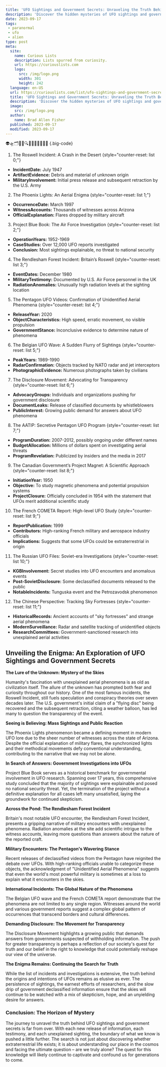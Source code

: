 ```yaml
---
title: 'UFO Sightings and Government Secrets: Unraveling the Truth Behind the Conspiracies'
description: 'Discover the hidden mysteries of UFO sightings and government secrets, as this gripping documentary unveils the truth behind intriguing conspiracies.'
date: 2023-09-17
tags:
 - paranormal
 - ufo
 - alien
type: post
meta:
  site:
    name: Curious Lists
    description: Lists spurred from curiosity.
    url: https://curiouslists.com
    logo:
      src: /img/logo.png
      width: 301
      height: 242
  language: en-US
  url: https://curiouslists.com/list/ufo-sightings-and-government-secrets-unraveling-the-truth-behind-the-conspiracies
  title: 'UFO Sightings and Government Secrets: Unraveling the Truth Behind the Conspiracies'
  description: 'Discover the hidden mysteries of UFO sightings and government secrets, as this gripping documentary unveils the truth behind intriguing conspiracies.'
  image:
    src: /img/logo.png
  author:
    name: Brad Allen Fisher
  published: 2023-09-17
  modified: 2023-09-17
---
```



👽🛸🗂️🕵️‍♂️🔍🤫🌌📡👨‍🚀👩‍🔬 {.big-code}

1. The Roswell Incident: A Crash in the Desert {style="counter-reset: list 0;"}
  - **IncidentDate:** July 1947
  - **ArtifactEvidence:** Debris and material of unknown origin
  - **MilitaryInvolvement:** Initial press release and subsequent retraction by the U.S. Army

2. The Phoenix Lights: An Aerial Enigma {style="counter-reset: list 1;"}
  - **OccurrenceDate:** March 1997
  - **WitnessAccounts:** Thousands of witnesses across Arizona
  - **OfficialExplanation:** Flares dropped by military aircraft

3. Project Blue Book: The Air Force Investigation {style="counter-reset: list 2;"}
  - **OperationYears:** 1952-1969
  - **CaseStudies:** Over 12,000 UFO reports investigated
  - **Conclusion:** Most sightings explainable, no threat to national security

4. The Rendlesham Forest Incident: Britain’s Roswell {style="counter-reset: list 3;"}
  - **EventDates:** December 1980
  - **MilitaryTestimony:** Documented by U.S. Air Force personnel in the UK
  - **RadiationAnomalies:** Unusually high radiation levels at the sighting location

5. The Pentagon UFO Videos: Confirmation of Unidentified Aerial Phenomena {style="counter-reset: list 4;"}
  - **ReleaseYear:** 2020
  - **ObjectCharacteristics:** High speed, erratic movement, no visible propulsion
  - **GovernmentStance:** Inconclusive evidence to determine nature of phenomena

6. The Belgian UFO Wave: A Sudden Flurry of Sightings {style="counter-reset: list 5;"}
  - **PeakYears:** 1989-1990
  - **RadarConfirmation:** Objects tracked by NATO radar and jet interceptors
  - **PhotographicEvidence:** Numerous photographs taken by civilians

7. The Disclosure Movement: Advocating for Transparency {style="counter-reset: list 6;"}
  - **AdvocacyGroups:** Individuals and organizations pushing for government disclosure
  - **DocumentLeaks:** Release of classified documents by whistleblowers
  - **PublicInterest:** Growing public demand for answers about UFO phenomena

8. The AATIP: Secretive Pentagon UFO Program {style="counter-reset: list 7;"}
  - **ProgramDuration:** 2007-2012, possibly ongoing under different names
  - **BudgetAllocation:** Millions of dollars spent on investigating aerial threats
  - **ProgramRevelation:** Publicized by insiders and the media in 2017

9. The Canadian Government’s Project Magnet: A Scientific Approach {style="counter-reset: list 8;"}
  - **InitiationYear:** 1950
  - **Objective:** To study magnetic phenomena and potential propulsion systems
  - **ProjectClosure:** Officially concluded in 1954 with the statement that UFOs merit additional scientific study

10. The French COMETA Report: High-level UFO Study {style="counter-reset: list 9;"}
  - **ReportPublication:** 1999
  - **Contributors:** High-ranking French military and aerospace industry officials
  - **Implications:** Suggests that some UFOs could be extraterrestrial in origin

11. The Russian UFO Files: Soviet-era Investigations {style="counter-reset: list 10;"}
  - **KGBInvolvement:** Secret studies into UFO encounters and anomalous events
  - **Post-SovietDisclosure:** Some declassified documents released to the public
  - **NotableIncidents:** Tunguska event and the Petrozavodsk phenomenon

12. The Chinese Perspective: Tracking Sky Fortresses {style="counter-reset: list 11;"}
  - **HistoricalRecords:** Ancient accounts of "sky fortresses" and strange aerial phenomena
  - **ModernSurveillance:** Radar and satellite tracking of unidentified objects
  - **ResearchCommittees:** Government-sanctioned research into unexplained aerial activities


## Unveiling the Enigma: An Exploration of UFO Sightings and Government Secrets

**The Lure of the Unknown: Mystery of the Skies**

Humanity's fascination with unexplained aerial phenomena is as old as civilization itself. The allure of the unknown has prompted both fear and curiosity throughout our history. One of the most famous incidents, the Roswell Incident, still fuels speculation and conspiracy theories over seven decades later. The U.S. government's initial claim of a "flying disc" being recovered and the subsequent retraction, citing a weather balloon, has led many to question the transparency of the event.

**Seeing is Believing: Mass Sightings and Public Reaction**

The Phoenix Lights phenomenon became a defining moment in modern UFO lore due to the sheer number of witnesses across the state of Arizona. Despite the official explanation of military flares, the synchronized lights and their methodical movements defy conventional understanding, contributing to the narrative that we may not be alone.

**In Search of Answers: Government Investigations into UFOs**

Project Blue Book serves as a historical benchmark for governmental involvement in UFO research. Spanning over 17 years, this comprehensive study concluded that the majority of sightings were explainable and posed no national security threat. Yet, the termination of the project without a definitive explanation for all cases left many unsatisfied, laying the groundwork for continued skepticism.

**Across the Pond: The Rendlesham Forest Incident**

Britain's most notable UFO encounter, the Rendlesham Forest Incident, presents a gripping narrative of military encounters with unexplained phenomena. Radiation anomalies at the site add scientific intrigue to the witness accounts, leaving more questions than answers about the nature of the reported craft.

**Military Encounters: The Pentagon's Wavering Stance**

Recent releases of declassified videos from the Pentagon have reignited the debate over UFOs. With high-ranking officials unable to categorize these objects, the acknowledgment of "Unidentified Aerial Phenomena" suggests that even the world's most powerful military is sometimes at a loss to explain what it encounters in the skies.

**International Incidents: The Global Nature of the Phenomena**

The Belgian UFO wave and the French COMETA report demonstrate that the phenomena are not limited to any single region. Witnesses around the world and various government reports suggest a complex global pattern of occurrences that transcend borders and cultural differences.

**Demanding Disclosure: The Movement for Transparency**

The Disclosure Movement highlights a growing public that demands answers from governments suspected of withholding information. The push for greater transparency is perhaps a reflection of our society's quest for truth and our belief in the right to knowledge that could potentially reshape our view of the universe.

**The Enigma Remains: Continuing the Search for Truth**

While the list of incidents and investigations is extensive, the truth behind the origins and intentions of UFOs remains as elusive as ever. The persistence of sightings, the earnest efforts of researchers, and the slow drip of government declassified information ensure that the skies will continue to be watched with a mix of skepticism, hope, and an unyielding desire for answers.

### Conclusion: The Horizon of Mystery

The journey to unravel the truth behind UFO sightings and government secrets is far from over. With each new release of information, each testimony, and each unexplained sighting, the boundary of what we know is pushed a little further. The search is not just about discovering whether extraterrestrial life exists; it is about understanding our place in the cosmos and facing the ultimate question – are we truly alone? The quest for this knowledge will likely continue to captivate and confound us for generations to come.